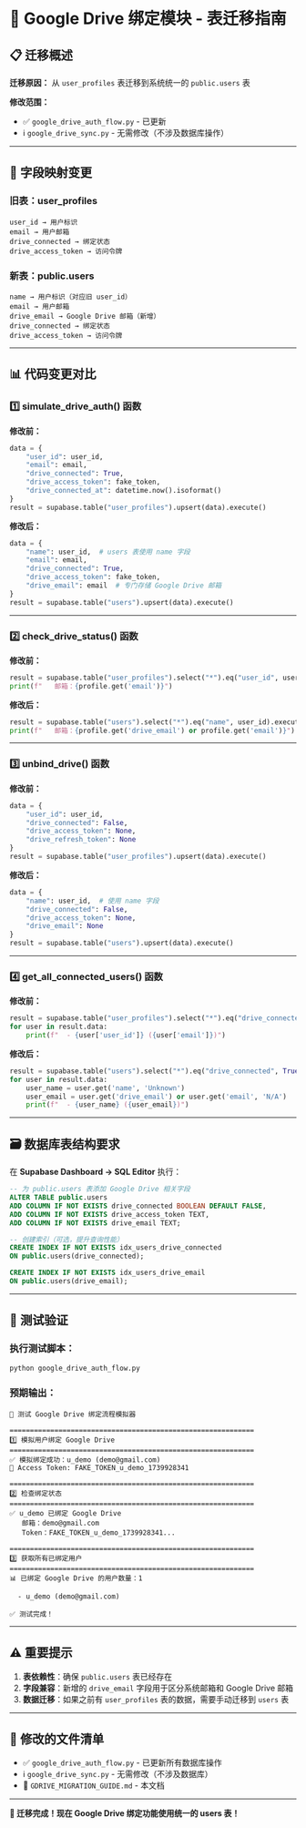 # 🔄 Google Drive 绑定模块 - 表迁移指南

## 📋 迁移概述

**迁移原因：** 从 `user_profiles` 表迁移到系统统一的 `public.users` 表

**修改范围：**
- ✅ `google_drive_auth_flow.py` - 已更新
- ℹ️ `google_drive_sync.py` - 无需修改（不涉及数据库操作）

---

## 🔄 字段映射变更

### 旧表：user_profiles
```
user_id → 用户标识
email → 用户邮箱
drive_connected → 绑定状态
drive_access_token → 访问令牌
```

### 新表：public.users
```
name → 用户标识（对应旧 user_id）
email → 用户邮箱
drive_email → Google Drive 邮箱（新增）
drive_connected → 绑定状态
drive_access_token → 访问令牌
```

---

## 📊 代码变更对比

### 1️⃣ simulate_drive_auth() 函数

**修改前：**
```python
data = {
    "user_id": user_id,
    "email": email,
    "drive_connected": True,
    "drive_access_token": fake_token,
    "drive_connected_at": datetime.now().isoformat()
}
result = supabase.table("user_profiles").upsert(data).execute()
```

**修改后：**
```python
data = {
    "name": user_id,  # users 表使用 name 字段
    "email": email,
    "drive_connected": True,
    "drive_access_token": fake_token,
    "drive_email": email  # 专门存储 Google Drive 邮箱
}
result = supabase.table("users").upsert(data).execute()
```

---

### 2️⃣ check_drive_status() 函数

**修改前：**
```python
result = supabase.table("user_profiles").select("*").eq("user_id", user_id).execute()
print(f"   邮箱：{profile.get('email')}")
```

**修改后：**
```python
result = supabase.table("users").select("*").eq("name", user_id).execute()
print(f"   邮箱：{profile.get('drive_email') or profile.get('email')}")
```

---

### 3️⃣ unbind_drive() 函数

**修改前：**
```python
data = {
    "user_id": user_id,
    "drive_connected": False,
    "drive_access_token": None,
    "drive_refresh_token": None
}
result = supabase.table("user_profiles").upsert(data).execute()
```

**修改后：**
```python
data = {
    "name": user_id,  # 使用 name 字段
    "drive_connected": False,
    "drive_access_token": None,
    "drive_email": None
}
result = supabase.table("users").upsert(data).execute()
```

---

### 4️⃣ get_all_connected_users() 函数

**修改前：**
```python
result = supabase.table("user_profiles").select("*").eq("drive_connected", True).execute()
for user in result.data:
    print(f"  - {user['user_id']} ({user['email']})")
```

**修改后：**
```python
result = supabase.table("users").select("*").eq("drive_connected", True).execute()
for user in result.data:
    user_name = user.get('name', 'Unknown')
    user_email = user.get('drive_email') or user.get('email', 'N/A')
    print(f"  - {user_name} ({user_email})")
```

---

## 🗃️ 数据库表结构要求

在 **Supabase Dashboard → SQL Editor** 执行：

```sql
-- 为 public.users 表添加 Google Drive 相关字段
ALTER TABLE public.users
ADD COLUMN IF NOT EXISTS drive_connected BOOLEAN DEFAULT FALSE,
ADD COLUMN IF NOT EXISTS drive_access_token TEXT,
ADD COLUMN IF NOT EXISTS drive_email TEXT;

-- 创建索引（可选，提升查询性能）
CREATE INDEX IF NOT EXISTS idx_users_drive_connected 
ON public.users(drive_connected);

CREATE INDEX IF NOT EXISTS idx_users_drive_email 
ON public.users(drive_email);
```

---

## 🧪 测试验证

### 执行测试脚本：
```bash
python google_drive_auth_flow.py
```

### 预期输出：
```
🧪 测试 Google Drive 绑定流程模拟器

============================================================
1️⃣ 模拟用户绑定 Google Drive
============================================================
✅ 模拟绑定成功：u_demo (demo@gmail.com)
🔑 Access Token: FAKE_TOKEN_u_demo_1739928341

============================================================
2️⃣ 检查绑定状态
============================================================
✅ u_demo 已绑定 Google Drive
   邮箱：demo@gmail.com
   Token：FAKE_TOKEN_u_demo_1739928341...

============================================================
3️⃣ 获取所有已绑定用户
============================================================
📊 已绑定 Google Drive 的用户数量：1

  - u_demo (demo@gmail.com)

✅ 测试完成！
```

---

## ⚠️ 重要提示

1. **表依赖性**：确保 `public.users` 表已经存在
2. **字段兼容**：新增的 `drive_email` 字段用于区分系统邮箱和 Google Drive 邮箱
3. **数据迁移**：如果之前有 `user_profiles` 表的数据，需要手动迁移到 `users` 表

---

## 📁 修改的文件清单

- ✅ `google_drive_auth_flow.py` - 已更新所有数据库操作
- ℹ️ `google_drive_sync.py` - 无需修改（不涉及数据库）
- 📝 `GDRIVE_MIGRATION_GUIDE.md` - 本文档

---

**🎉 迁移完成！现在 Google Drive 绑定功能使用统一的 users 表！**
